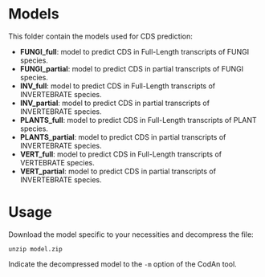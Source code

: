 Models
======
This folder contain the models used for CDS prediction:
- **FUNGI_full**: model to predict CDS in Full-Length transcripts of FUNGI species.
- **FUNGI_partial**: model to predict CDS in partial transcripts of FUNGI species.
- **INV_full**: model to predict CDS in Full-Length transcripts of INVERTEBRATE species.
- **INV_partial**: model to predict CDS in partial transcripts of INVERTEBRATE species.
- **PLANTS_full**: model to predict CDS in Full-Length transcripts of PLANT species.
- **PLANTS_partial**: model to predict CDS in partial transcripts of INVERTEBRATE species.
- **VERT_full**: model to predict CDS in Full-Length transcripts of VERTEBRATE species.
- **VERT_partial**: model to predict CDS in partial transcripts of INVERTEBRATE species.

Usage
=====

Download the model specific to your necessities and decompress the file:
```
unzip model.zip
```

Indicate the decompressed model to the ```-m``` option of the CodAn tool.
